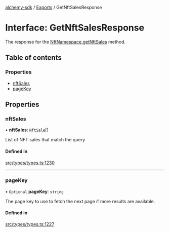 [alchemy-sdk](../README.md) / [Exports](../modules.md) / GetNftSalesResponse

# Interface: GetNftSalesResponse

The response for the [NftNamespace.getNftSales](../classes/NftNamespace.md#getnftsales) method.

## Table of contents

### Properties

- [nftSales](GetNftSalesResponse.md#nftsales)
- [pageKey](GetNftSalesResponse.md#pagekey)

## Properties

### nftSales

• **nftSales**: [`NftSale`](NftSale.md)[]

List of NFT sales that match the query

#### Defined in

[src/types/types.ts:1230](https://github.com/alchemyplatform/alchemy-sdk-js/blob/340ad5a/src/types/types.ts#L1230)

___

### pageKey

• `Optional` **pageKey**: `string`

The page key to use to fetch the next page if more results are available.

#### Defined in

[src/types/types.ts:1227](https://github.com/alchemyplatform/alchemy-sdk-js/blob/340ad5a/src/types/types.ts#L1227)
